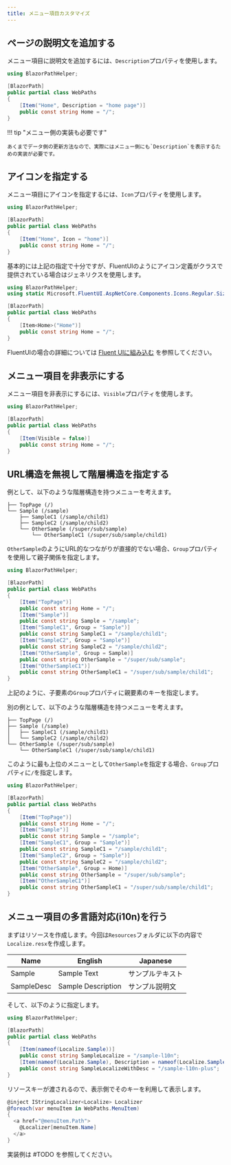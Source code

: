 ```yaml
---
title: メニュー項目カスタマイズ
---
```


## ページの説明文を追加する
メニュー項目に説明文を追加するには、`Description`プロパティを使用します。

```csharp title="WebPaths.cs"
using BlazorPathHelper;

[BlazorPath]
public partial class WebPaths
{
    [Item("Home", Description = "home page")]
    public const string Home = "/";
}
```

!!! tip "メニュー側の実装も必要です"

    あくまでデータ側の更新方法なので、実際にはメニュー側にも`Description`を表示するための実装が必要です。


## アイコンを指定する
メニュー項目にアイコンを指定するには、`Icon`プロパティを使用します。

```csharp title="WebPaths.cs"
using BlazorPathHelper;

[BlazorPath]
public partial class WebPaths
{
    [Item("Home", Icon = "home")]
    public const string Home = "/";
}
```

基本的には上記の指定で十分ですが、FluentUIのようにアイコン定義がクラスで提供されている場合はジェネリクスを使用します。

```csharp title="WebPaths.cs"
using BlazorPathHelper;
using static Microsoft.FluentUI.AspNetCore.Components.Icons.Regular.Size20;

[BlazorPath]
public partial class WebPaths
{
    [Item<Home>("Home")]
    public const string Home = "/";
}
```

FluentUIの場合の詳細については [Fluent UIに組み込む](./FrameworkExamples/UsageFluentUI.md) を参照してください。

## メニュー項目を非表示にする
メニュー項目を非表示にするには、`Visible`プロパティを使用します。

```csharp title="WebPaths.cs"
using BlazorPathHelper;

[BlazorPath]
public partial class WebPaths
{
    [Item(Visible = false)]
    public const string Home = "/";
}
```

## URL構造を無視して階層構造を指定する
例として、以下のような階層構造を持つメニューを考えます。

```
├── TopPage (/)
└── Sample (/sample)
    ├── SampleC1 (/sample/child1)
    ├── SampleC2 (/sample/child2)
    └── OtherSample (/super/sub/sample)
        └── OtherSampleC1 (/super/sub/sample/child1)
```

`OtherSample`のようにURL的なつながりが直接的でない場合、`Group`プロパティを使用して親子関係を指定します。

```csharp title="WebPaths.cs"
using BlazorPathHelper;

[BlazorPath]
public partial class WebPaths
{
    [Item("TopPage")]
    public const string Home = "/";
    [Item("Sample")]
    public const string Sample = "/sample";
    [Item("SampleC1", Group = "Sample")]
    public const string SampleC1 = "/sample/child1";
    [Item("SampleC2", Group = "Sample")]
    public const string SampleC2 = "/sample/child2";
    [Item("OtherSample", Group = Sample)]
    public const string OtherSample = "/super/sub/sample";
    [Item("OtherSampleC1")]
    public const string OtherSampleC1 = "/super/sub/sample/child1";
}
```

上記のように、子要素の`Group`プロパティに親要素のキーを指定します。


別の例として、以下のような階層構造を持つメニューを考えます。


```
├── TopPage (/)
├── Sample (/sample)
│   ├── SampleC1 (/sample/child1)
│   └── SampleC2 (/sample/child2)
└── OtherSample (/super/sub/sample)
    └── OtherSampleC1 (/super/sub/sample/child1)
```

このように最も上位のメニューとして`OtherSample`を指定する場合、`Group`プロパティに`/`を指定します。

```csharp title="WebPaths.cs"
using BlazorPathHelper;

[BlazorPath]
public partial class WebPaths
{
    [Item("TopPage")]
    public const string Home = "/";
    [Item("Sample")]
    public const string Sample = "/sample";
    [Item("SampleC1", Group = "Sample")]
    public const string SampleC1 = "/sample/child1";
    [Item("SampleC2", Group = "Sample")]
    public const string SampleC2 = "/sample/child2";
    [Item("OtherSample", Group = Home)]
    public const string OtherSample = "/super/sub/sample";
    [Item("OtherSampleC1")]
    public const string OtherSampleC1 = "/super/sub/sample/child1";
}
```

## メニュー項目の多言語対応(i10n)を行う

まずはリソースを作成します。今回は`Resources`フォルダに以下の内容で`Localize.resx`を作成します。

| Name       | English            | Japanese |
| ---------- | ------------------ | -------- |
| Sample     | Sample Text        | サンプルテキスト |
| SampleDesc | Sample Description | サンプル説明文  |

そして、以下のように指定します。

```csharp title="WebPaths.cs"
using BlazorPathHelper;

[BlazorPath]
public partial class WebPaths
{
    [Item(nameof(Localize.Sample))]
    public const string SampleLocalize = "/sample-l10n";
    [Item(nameof(Localize.Sample), Description = nameof(Localize.SampleDesc))]
    public const string SampleLocalizeWithDesc = "/sample-l10n-plus";
}
```

リソースキーが渡されるので、表示側でそのキーを利用して表示します。

```csharp title="Menu.razor"
@inject IStringLocalizer<Localize> Localizer
@foreach(var menuItem in WebPaths.MenuItem)
{
  <a href="@menuItem.Path">
    @Localizer[menuItem.Name]
  </a>
}
```

実装例は #TODO を参照してください。
